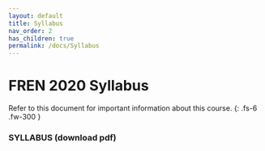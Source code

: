 ```yaml
---
layout: default
title: Syllabus
nav_order: 2
has_children: true
permalink: /docs/Syllabus
---
```


# FREN 2020 Syllabus

Refer to this document for important information about this course. 
{: .fs-6 .fw-300 }

### SYLLABUS (download pdf)
